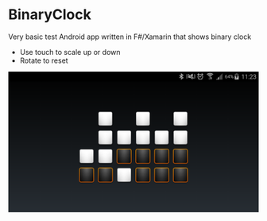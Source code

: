 # BinaryClock
Very basic test Android app written in F#/Xamarin that shows binary clock

* Use touch to scale up or down
* Rotate to reset 

![Screenshot](https://github.com/boguscoder/BinaryClock/blob/master/BinClock/Assets/Screenshot.png)